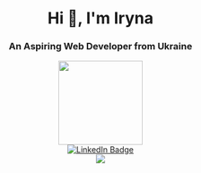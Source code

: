 <h1 align="center">Hi 👋, I'm Iryna</h1>
<h3 align="center">An Aspiring Web Developer from Ukraine</h3>

<div id="header" align="center">
  <img src="https://media.giphy.com/media/H3NF3JvE1mOsOXb8l3/giphy.gif" width="150"/>
</div>
<div id="badges" align="center">
  <a href="https://www.linkedin.com/in/iryna-murzak-02199a245">
    <img src="https://img.shields.io/badge/LinkedIn-blue?style=for-the-badge&logo=linkedin&logoColor=white" alt="LinkedIn Badge"/>
  </a>
</div>
<img src="https://komarev.com/ghpvc/?username=kiowoji&style=flat-square&color=blue" alt=""/>
<div align="center">
  <img src="https://media.giphy.com/media/kz6cm1kKle2MYkHtJF/giphy.gif" width="" height=""/>
</div>
